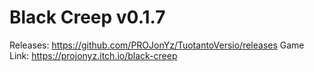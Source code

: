 # Black Creep v0.1.7
Releases:
https://github.com/PROJonYz/TuotantoVersio/releases
Game Link:
https://projonyz.itch.io/black-creep

